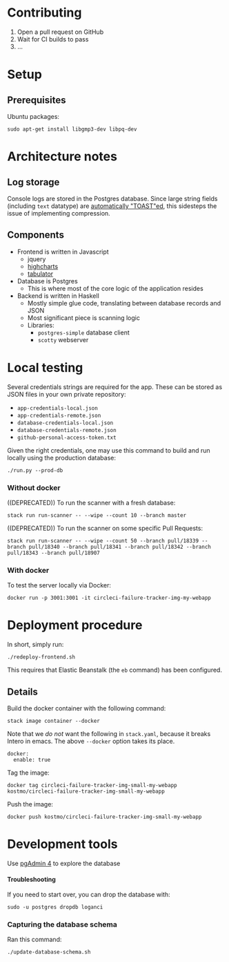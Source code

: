 Contributing
============

1. Open a pull request on GitHub
2. Wait for CI builds to pass
3. ...

# Setup

## Prerequisites


Ubuntu packages:

    sudo apt-get install libgmp3-dev libpq-dev


Architecture notes
=============

Log storage
-----------

Console logs are stored in the Postgres database. Since large string fields (including `text` datatype)
are [automatically "TOAST"ed](https://stackoverflow.com/a/3801515/105137), this sidesteps the issue
of implementing compression.

Components
-----------

* Frontend is written in Javascript
    * jquery
    * [highcharts](https://www.highcharts.com/demo)
    * [tabulator](http://tabulator.info/)
* Database is Postgres
    * This is where most of the core logic of the application resides
* Backend is written in Haskell
    * Mostly simple glue code, translating between database records and JSON
    * Most significant piece is scanning logic
    * Libraries:
        * `postgres-simple` database client
        * `scotty` webserver


Local testing
===========

Several credentials strings are required for the app.
These can be stored as JSON files in your own private repository:

* `app-credentials-local.json`
* `app-credentials-remote.json`
* `database-credentials-local.json`
* `database-credentials-remote.json`
* `github-personal-access-token.txt`

Given the right credentials, one may use this command to build and run locally using the production database:

    ./run.py --prod-db

### Without docker

((DEPRECATED)) To run the scanner with a fresh database:

    stack run run-scanner -- --wipe --count 10 --branch master


((DEPRECATED)) To run the scanner on some specific Pull Requests:

    stack run run-scanner -- --wipe --count 50 --branch pull/18339 --branch pull/18340 --branch pull/18341 --branch pull/18342 --branch pull/18343 --branch pull/18907



### With docker

To test the server locally via Docker:

    docker run -p 3001:3001 -it circleci-failure-tracker-img-my-webapp


Deployment procedure
===========

In short, simply run:

    ./redeploy-frontend.sh

This requires that Elastic Beanstalk (the `eb` command) has been configured.


## Details
Build the docker container with the following command:

    stack image container --docker


Note that we *do not* want the following in `stack.yaml`, because it breaks Intero in emacs.  The above `--docker` option takes its place.

    docker:
      enable: true

Tag the image:

    docker tag circleci-failure-tracker-img-small-my-webapp kostmo/circleci-failure-tracker-img-small-my-webapp

Push the image:

    docker push kostmo/circleci-failure-tracker-img-small-my-webapp


Development tools
==================

Use [pgAdmin 4](https://www.pgadmin.org/download/) to explore the database


#### Troubleshooting

If you need to start over, you can drop the database with:

    sudo -u postgres dropdb loganci


### Capturing the database schema

Ran this command:

    ./update-database-schema.sh

